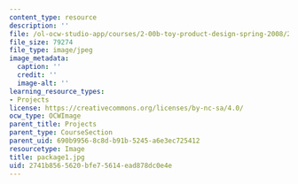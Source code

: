 ```yaml
---
content_type: resource
description: ''
file: /ol-ocw-studio-app/courses/2-00b-toy-product-design-spring-2008/2741b8565620bfe75614ead878dc0e4e_package1.jpg
file_size: 79274
file_type: image/jpeg
image_metadata:
  caption: ''
  credit: ''
  image-alt: ''
learning_resource_types:
- Projects
license: https://creativecommons.org/licenses/by-nc-sa/4.0/
ocw_type: OCWImage
parent_title: Projects
parent_type: CourseSection
parent_uid: 690b9956-8c8d-b91b-5245-a6e3ec725412
resourcetype: Image
title: package1.jpg
uid: 2741b856-5620-bfe7-5614-ead878dc0e4e
---
```

